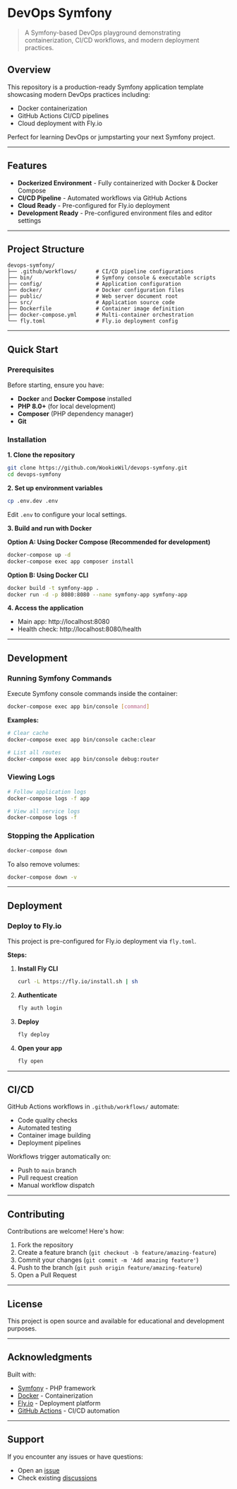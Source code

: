 # DevOps Symfony

> A Symfony-based DevOps playground demonstrating containerization, CI/CD workflows, and modern deployment practices.

## Overview

This repository is a production-ready Symfony application template showcasing modern DevOps practices including:
- Docker containerization
- GitHub Actions CI/CD pipelines
- Cloud deployment with Fly.io

Perfect for learning DevOps or jumpstarting your next Symfony project.

---

## Features

- **Dockerized Environment** - Fully containerized with Docker & Docker Compose
- **CI/CD Pipeline** - Automated workflows via GitHub Actions
- **Cloud Ready** - Pre-configured for Fly.io deployment
- **Development Ready** - Pre-configured environment files and editor settings

---

## Project Structure

```
devops-symfony/
├── .github/workflows/      # CI/CD pipeline configurations
├── bin/                    # Symfony console & executable scripts
├── config/                 # Application configuration
├── docker/                 # Docker configuration files
├── public/                 # Web server document root
├── src/                    # Application source code
├── Dockerfile              # Container image definition
├── docker-compose.yml      # Multi-container orchestration
└── fly.toml                # Fly.io deployment config
```

---

## Quick Start

### Prerequisites

Before starting, ensure you have:
- **Docker** and **Docker Compose** installed
- **PHP 8.0+** (for local development)
- **Composer** (PHP dependency manager)
- **Git**

### Installation

**1. Clone the repository**
```bash
git clone https://github.com/WookieWil/devops-symfony.git
cd devops-symfony
```

**2. Set up environment variables**
```bash
cp .env.dev .env
```
Edit `.env` to configure your local settings.

**3. Build and run with Docker**

**Option A: Using Docker Compose (Recommended for development)**
```bash
docker-compose up -d
docker-compose exec app composer install
```

**Option B: Using Docker CLI**
```bash
docker build -t symfony-app .
docker run -d -p 8080:8080 --name symfony-app symfony-app
```

**4. Access the application**
- Main app: http://localhost:8080
- Health check: http://localhost:8080/health

---

## Development

### Running Symfony Commands

Execute Symfony console commands inside the container:
```bash
docker-compose exec app bin/console [command]
```

**Examples:**
```bash
# Clear cache
docker-compose exec app bin/console cache:clear

# List all routes
docker-compose exec app bin/console debug:router
```

### Viewing Logs

```bash
# Follow application logs
docker-compose logs -f app

# View all service logs
docker-compose logs -f
```

### Stopping the Application

```bash
docker-compose down
```

To also remove volumes:
```bash
docker-compose down -v
```

---

## Deployment

### Deploy to Fly.io

This project is pre-configured for Fly.io deployment via `fly.toml`.

**Steps:**

1. **Install Fly CLI**
   ```bash
   curl -L https://fly.io/install.sh | sh
   ```

2. **Authenticate**
   ```bash
   fly auth login
   ```

3. **Deploy**
   ```bash
   fly deploy
   ```

4. **Open your app**
   ```bash
   fly open
   ```

---

## CI/CD

GitHub Actions workflows in `.github/workflows/` automate:

- Code quality checks
- Automated testing
- Container image building
- Deployment pipelines

Workflows trigger automatically on:
- Push to `main` branch
- Pull request creation
- Manual workflow dispatch

---

## Contributing

Contributions are welcome! Here's how:

1. Fork the repository
2. Create a feature branch (`git checkout -b feature/amazing-feature`)
3. Commit your changes (`git commit -m 'Add amazing feature'`)
4. Push to the branch (`git push origin feature/amazing-feature`)
5. Open a Pull Request

---

## License

This project is open source and available for educational and development purposes.

---

## Acknowledgments

Built with:
- [Symfony](https://symfony.com/) - PHP framework
- [Docker](https://www.docker.com/) - Containerization
- [Fly.io](https://fly.io/) - Deployment platform
- [GitHub Actions](https://github.com/features/actions) - CI/CD automation

---

## Support

If you encounter any issues or have questions:
- Open an [issue](https://github.com/WookieWil/devops-symfony/issues)
- Check existing [discussions](https://github.com/WookieWil/devops-symfony/discussions)
